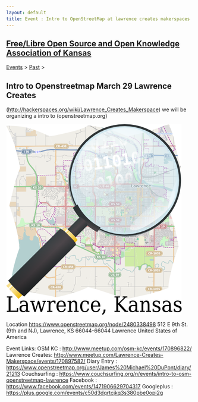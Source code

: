 ```yaml
---
layout: default
title: Event : Intro to OpenStreetMap at lawrence creates makerspaces
---
```

## [Free/Libre Open Source and Open Knowledge Association of Kansas](http://www.openkansas.us/)

[Events](/events-1)‎ > ‎[Past](/events-1/past)‎ > ‎

## Intro to Openstreetmap March 29 Lawrence Creates
(http://hackerspaces.org/wiki/Lawrence_Creates_Makerspace) we will be organizing a intro to (openstreetmap.org)

![osm lawrence logo](introtoopenstreetmapmarch29lawrencecreates.png)

Location https://www.openstreetmap.org/node/2480338498
512 E 9th St. (9th and NJ), Lawrence, KS
66044-66044 Lawrence
United States of America

Event Links:
OSM KC : http://www.meetup.com/osm-kc/events/170896822/
Lawrence Creates: http://www.meetup.com/Lawrence-Creates-Makerspace/events/170897582/
Diary Entry : https://www.openstreetmap.org/user/James%20Michael%20DuPont/diary/21213
Couchsurfing : https://www.couchsurfing.org/n/events/intro-to-osm-openstreetmap-lawrence
Facebook : https://www.facebook.com/events/1471906629704317
Googleplus : https://plus.google.com/events/c50d3dqrtcjkq3s380pbe0opi2g
